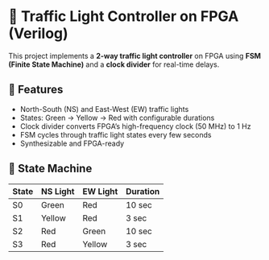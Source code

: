 # 🚦 Traffic Light Controller on FPGA (Verilog)

This project implements a **2-way traffic light controller** on FPGA using **FSM (Finite State Machine)** and a **clock divider** for real-time delays.  

## 🔹 Features
- North-South (NS) and East-West (EW) traffic lights
- States: Green → Yellow → Red with configurable durations
- Clock divider converts FPGA’s high-frequency clock (50 MHz) to 1 Hz
- FSM cycles through traffic light states every few seconds
- Synthesizable and FPGA-ready

## 🔹 State Machine
| State | NS Light | EW Light | Duration |
|-------|----------|----------|----------|
| S0    | Green    | Red      | 10 sec   |
| S1    | Yellow   | Red      | 3 sec    |
| S2    | Red      | Green    | 10 sec   |
| S3    | Red      | Yellow   | 3 sec    |


